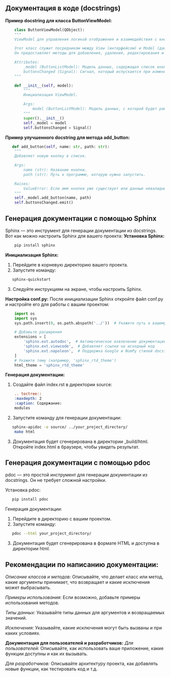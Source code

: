 ## Документация в коде (docstrings) ##
**Пример docstring для класса ButtonViewModel:**
```python
    class ButtonViewModel(QObject):
    """
    ViewModel для управления логикой отображения и взаимодействия с кнопками.

    Этот класс служит посредником между View (интерфейсом) и Model (данными). 
    Он предоставляет методы для добавления, удаления, редактирования и выполнения действий с кнопками.

    Attributes:
        _model (ButtonListModel): Модель данных, содержащая список кнопок.
        buttonsChanged (Signal): Сигнал, который испускается при изменении списка кнопок.
    """

    def __init__(self, model):
        """
        Инициализация ViewModel.

        Args:
            model (ButtonListModel): Модель данных, с которой будет работать ViewModel.
        """
        super().__init__()
        self._model = model
        self.buttonsChanged = Signal()
```
**Пример улучшенного docstring для метода add_button:**
```python
   def add_button(self, name: str, path: str):
    """
    Добавляет новую кнопку в список.

    Args:
        name (str): Название кнопки.
        path (str): Путь к программе, которую нужно запустить.

    Raises:
        ValueError: Если имя кнопки уже существует или данные невалидны.
    """
    self._model.add_button(name, path)
    self.buttonsChanged.emit()
```
## Генерация документации с помощью Sphinx ##
Sphinx — это инструмент для генерации документации из docstrings. Вот как можно настроить Sphinx для вашего проекта:
**Установка Sphinx:**
```bash
    pip install sphinx
```    

**Инициализация Sphinx:**
1. Перейдите в корневую директорию вашего проекта.
2. Запустите команду:
```bash
   sphinx-quickstart
```    
3. Следуйте инструкциям на экране, чтобы настроить Sphinx.

**Настройка conf.py:**
После инициализации Sphinx откройте файл conf.py и настройте его для работы с вашим проектом:
```python
    import os
    import sys
    sys.path.insert(0, os.path.abspath('../'))  # Укажите путь к вашему проекту

    # Добавьте расширения
    extensions = [
        'sphinx.ext.autodoc',  # Автоматическое извлечение документации из docstrings
        'sphinx.ext.viewcode',  # Добавляет ссылки на исходный код
        'sphinx.ext.napoleon',  # Поддержка Google и NumPy стилей docstrings
    ]
    # Укажите тему (например, 'sphinx_rtd_theme')
    html_theme = 'sphinx_rtd_theme'
```    
**Генерация документации:**
1. Создайте файл index.rst в директории source:
```rst
    .. toctree::
    :maxdepth: 2
    :caption: Содержание:
    modules
```
2. Запустите команду для генерации документации:
```bash
   sphinx-apidoc -o source/ ../your_project_directory/
    make html 
```
3. Документация будет сгенерирована в директории _build/html. Откройте index.html в браузере, чтобы увидеть результат.

## Генерация документации с помощью pdoc ##

pdoc — это простой инструмент для генерации документации из docstrings. Он не требует сложной настройки.

Установка pdoc:
```bash
   pip install pdoc 
```

Генерация документации:
1. Перейдите в директорию с вашим проектом.
2. Запустите команду:
```bash
   pdoc --html your_project_directory/ 
```
3. Документация будет сгенерирована в формате HTML и доступна в директории html.

## Рекомендации по написанию документации: ##
*Описание классов и методов:* Описывайте, что делает класс или метод, какие аргументы принимает, что возвращает и какие исключения может выбрасывать.

*Примеры использования:* Если возможно, добавьте примеры использования методов.

*Типы данных:* Указывайте типы данных для аргументов и возвращаемых значений.

*Исключения:* Указывайте, какие исключения могут быть вызваны и при каких условиях.

**Документация для пользователей и разработчиков:**
*Для пользователей:* Описывайте, как использовать ваше приложение, какие функции доступны и как их вызывать.

*Для разработчиков:* Описывайте архитектуру проекта, как добавлять новые функции, как тестировать код и т.д.